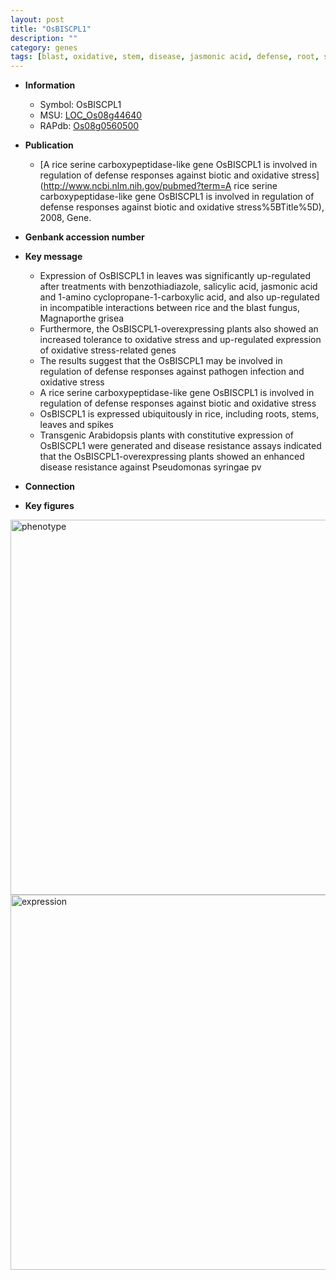 ```yaml
---
layout: post
title: "OsBISCPL1"
description: ""
category: genes
tags: [blast, oxidative, stem, disease, jasmonic acid, defense, root, salicylic acid, disease resistance, defense response, jasmonic]
---
```


* **Information**  
    + Symbol: OsBISCPL1  
    + MSU: [LOC_Os08g44640](http://rice.plantbiology.msu.edu/cgi-bin/ORF_infopage.cgi?orf=LOC_Os08g44640)  
    + RAPdb: [Os08g0560500](http://rapdb.dna.affrc.go.jp/viewer/gbrowse_details/irgsp1?name=Os08g0560500)  

* **Publication**  
    + [A rice serine carboxypeptidase-like gene OsBISCPL1 is involved in regulation of defense responses against biotic and oxidative stress](http://www.ncbi.nlm.nih.gov/pubmed?term=A rice serine carboxypeptidase-like gene OsBISCPL1 is involved in regulation of defense responses against biotic and oxidative stress%5BTitle%5D), 2008, Gene.

* **Genbank accession number**  

* **Key message**  
    + Expression of OsBISCPL1 in leaves was significantly up-regulated after treatments with benzothiadiazole, salicylic acid, jasmonic acid and 1-amino cyclopropane-1-carboxylic acid, and also up-regulated in incompatible interactions between rice and the blast fungus, Magnaporthe grisea
    + Furthermore, the OsBISCPL1-overexpressing plants also showed an increased tolerance to oxidative stress and up-regulated expression of oxidative stress-related genes
    + The results suggest that the OsBISCPL1 may be involved in regulation of defense responses against pathogen infection and oxidative stress
    + A rice serine carboxypeptidase-like gene OsBISCPL1 is involved in regulation of defense responses against biotic and oxidative stress
    + OsBISCPL1 is expressed ubiquitously in rice, including roots, stems, leaves and spikes
    + Transgenic Arabidopsis plants with constitutive expression of OsBISCPL1 were generated and disease resistance assays indicated that the OsBISCPL1-overexpressing plants showed an enhanced disease resistance against Pseudomonas syringae pv

* **Connection**  

* **Key figures**  
<img src="http://funRiceGenes.github.io/images/OsBISCPL1.pheno.png" alt="phenotype"  style="width: 600px;"/>

<img src="http://funRiceGenes.github.io/images/OsBISCPL1.exp.png" alt="expression"  style="width: 600px;"/>


